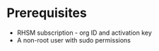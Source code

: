 # Prerequisites

* RHSM subscription - org ID and activation key
* A non-root user with sudo permissions